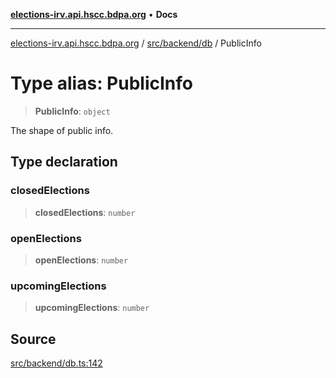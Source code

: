 [**elections-irv.api.hscc.bdpa.org**](../../../../README.md) • **Docs**

***

[elections-irv.api.hscc.bdpa.org](../../../../README.md) / [src/backend/db](../README.md) / PublicInfo

# Type alias: PublicInfo

> **PublicInfo**: `object`

The shape of public info.

## Type declaration

### closedElections

> **closedElections**: `number`

### openElections

> **openElections**: `number`

### upcomingElections

> **upcomingElections**: `number`

## Source

[src/backend/db.ts:142](https://github.com/Xunnamius/elections_irv.api.hscc.bdpa.org/blob/c917ea60595d63d322e4038beb12d08f7d64cdd2/src/backend/db.ts#L142)
